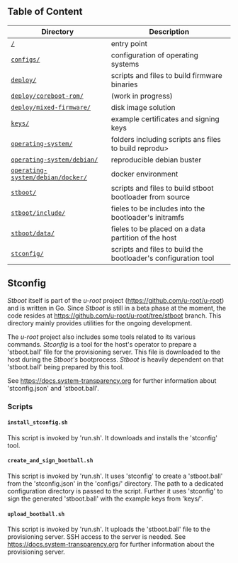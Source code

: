 ## Table of Content
Directory | Description
------------ | -------------
[`/`](../README.md#scripts) | entry point
[`configs/`](../configs/README.md#configs) | configuration of operating systems
[`deploy/`](../deploy/README.md#deploy) | scripts and files to build firmware binaries
[`deploy/coreboot-rom/`](../deploy/coreboot-rom/README.md#deploy-coreboot-rom) | (work in progress)
[`deploy/mixed-firmware/`](../deploy/mixed-firmware/README.md#deploy-mixed-firmware) | disk image solution
[`keys/`](../keys/README.md#keys) | example certificates and signing keys
[`operating-system/`](../operating-system/README.md#operating-system) | folders including scripts ans files to build reprodu>
[`operating-system/debian/`](../operating-system/debian/README.md#operating-system-debian) | reproducible debian buster
[`operating-system/debian/docker/`](../operating-system/debian/docker/README.md#operating-system-debian-docker) | docker environment
[`stboot/`](../stboot/README.md#stboot) | scripts and files to build stboot bootloader from source
[`stboot/include/`](../stboot/include/README.md#stboot-include) | fieles to be includes into the bootloader's initramfs
[`stboot/data/`](../stboot/data/README.md#stboot-data) | fieles to be placed on a data partition of the host
[`stconfig/`](README.md#stconfig) | scripts and files to build the bootloader's configuration tool

## Stconfig
*Stboot* itself is part of the *u-root* project (https://github.com/u-root/u-root) and is written in Go. Since *Stboot* is still in a beta phase at the moment, the code resides at https://github.com/u-root/u-root/tree/stboot branch. This directory mainly provides utilities for the ongoing development.

The *u-root* project also includes some tools related to its various commands. *Stconfig* is a tool for the host's operator to prepare a 'stboot.ball' file for the provisioning server. This file is downloaded to the host during the *Stboot's* bootprocess. *Stboot* is heavily dependent on that 'stboot.ball' being prepared by this tool.

See https://docs.system-transparency.org for further information about 'stconfig.json' and 'stboot.ball'.

### Scripts
#### `install_stconfig.sh`
This script is invoked by 'run.sh'. It downloads and installs the 'stconfig' tool.

#### `create_and_sign_bootball.sh`
This script is invoked by 'run.sh'. It uses 'stconfig' to create a 'stboot.ball' from the 'stconfig.json' in the 'configs/' directory. The path to a dedicated configuration directory is passed to the script. Further it uses 'stconfig' to sign the generated 'stboot.ball' with the example keys from 'keys/'.

#### `upload_bootball.sh`
This script is invoked by 'run.sh'. It uploads the 'stboot.ball' file to the provisioning server. SSH access to the server is needed. See https://docs.system-transparency.org for further information about the provisioning server.

